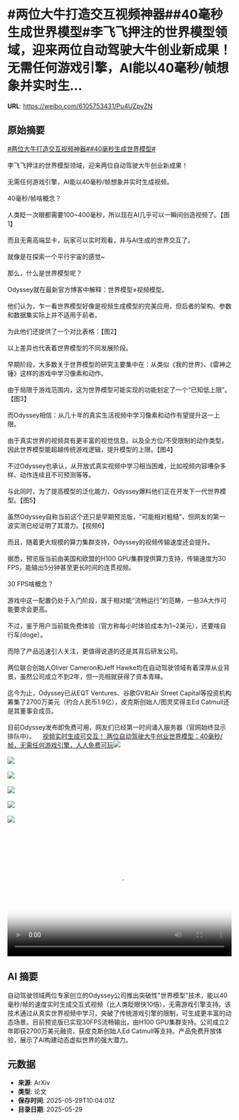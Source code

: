 # #两位大牛打造交互视频神器##40毫秒生成世界模型#李飞飞押注的世界模型领域，迎来两位自动驾驶大牛创业新成果！无需任何游戏引擎，AI能以40毫秒/帧想象并实时生...

**URL**: https://weibo.com/6105753431/Pu4UZpyZN

## 原始摘要

<a href="https://m.weibo.cn/search?containerid=231522type%3D1%26t%3D10%26q%3D%23%E4%B8%A4%E4%BD%8D%E5%A4%A7%E7%89%9B%E6%89%93%E9%80%A0%E4%BA%A4%E4%BA%92%E8%A7%86%E9%A2%91%E7%A5%9E%E5%99%A8%23&amp;extparam=%23%E4%B8%A4%E4%BD%8D%E5%A4%A7%E7%89%9B%E6%89%93%E9%80%A0%E4%BA%A4%E4%BA%92%E8%A7%86%E9%A2%91%E7%A5%9E%E5%99%A8%23" data-hide=""><span class="surl-text">#两位大牛打造交互视频神器#</span></a><a href="https://m.weibo.cn/search?containerid=231522type%3D1%26t%3D10%26q%3D%2340%E6%AF%AB%E7%A7%92%E7%94%9F%E6%88%90%E4%B8%96%E7%95%8C%E6%A8%A1%E5%9E%8B%23&amp;extparam=%2340%E6%AF%AB%E7%A7%92%E7%94%9F%E6%88%90%E4%B8%96%E7%95%8C%E6%A8%A1%E5%9E%8B%23" data-hide=""><span class="surl-text">#40毫秒生成世界模型#</span></a><br><br>李飞飞押注的世界模型领域，迎来两位自动驾驶大牛创业新成果！<br><br>无需任何游戏引擎，AI能以40毫秒/帧想象并实时生成视频。<br><br>40毫秒/帧啥概念？<br><br>人类眨一次眼都需要100~400毫秒，所以现在AI几乎可以一瞬间创造视频了。【图1】<br><br>而且无需高端显卡，玩家可以实时观看，并与AI生成的世界交互了。<br><br>就像是在探索一个平行宇宙的感觉~<br><br>那么，什么是世界模型呢？<br><br>Odyssey就在最新官方博客中解释：世界模型≠视频模型。<br><br>他们认为，乍一看世界模型好像是视频生成模型的完美应用，但后者的架构、参数和数据集实际上并不适用于前者。<br><br>为此他们还提供了一个对比表格：【图2】<br><br>以上差异也代表着世界模型的不同发展阶段。<br><br>早期阶段，大多数关于世界模型的研究主要集中在：从类似《我的世界》、《雷神之锤》这样的游戏中学习像素和动作。<br><br>由于局限于游戏范围内，这为世界模型可能实现的功能划定了一个“已知低上限”。【图3】<br><br>而Odyssey相信：从几十年的真实生活视频中学习像素和动作有望提升这一上限。<br><br>由于真实世界的视频具有更丰富的视觉信息，以及全方位/不受限制的动作类型，因此世界模型能超越传统游戏逻辑，提升模型的上限。【图4】<br><br>不过Odyssey也承认，从开放式真实视频中学习相当困难，比如视频内容嘈杂多样、动作连续且不可预测等等。<br><br>与此同时，为了提高模型的泛化能力，Odyssey爆料他们正在开发下一代世界模型。【图5】<br><br>虽然Odyssey自称当前这个还只是早期预览版，“可能相对粗糙”，但网友的第一波实测已经证明了其潜力。【视频6】<br><br>而且，随着更大规模的算力集群支持，Odyssey的视频传输速度还会提升。<br><br>据悉，预览版当前由美国和欧盟的H100 GPU集群提供算力支持，传输速度为30 FPS，能输出5分钟甚至更长时间的连贯视频。<br><br>30 FPS啥概念？<br><br>游戏中这一配置仍处于入门阶段，属于相对能“流畅运行”的范畴，一些3A大作可能要求会更高。<br><br>不过，鉴于用户当前能免费体验（官方称每小时体验成本为1~2美元），还要啥自行车(doge）。<br><br>而除了产品迅速引人关注，更值得说道的还是其背后研发公司。<br><br>两位联合创始人Oliver Cameron和Jeff Hawke均在自动驾驶领域有着深厚从业背景，虽然公司成立不到2年，但一亮相就获得了资本青睐。<br><br>迄今为止，Odyssey已从EQT Ventures、谷歌GV和Air Street Capital等投资机构筹集了2700万美元（约合人民币1.9亿），皮克斯创始人/图灵奖得主Ed Catmull还是其董事会成员。<br><br>目前Odyssey发布即免费可用，网友们已经第一时间涌入服务器（官网始终显示排队中）。<a href="https://weibo.cn/sinaurl?u=https%3A%2F%2Fmp.weixin.qq.com%2Fs%2FyZIxn7Ss_K4LFrWaYeNxng" data-hide=""><span class="url-icon"><img style="width: 1rem;height: 1rem" src="https://h5.sinaimg.cn/upload/2015/09/25/3/timeline_card_small_web_default.png" referrerpolicy="no-referrer"></span><span class="surl-text">视频实时生成可交互！ 两位自动驾驶大牛创业世界模型：40毫秒/帧，无需任何游戏引擎，人人免费可玩</span></a><img style="" src="https://tvax4.sinaimg.cn/large/006Fd7o3gy1i1wgxtd6ypg30hs097npd.gif" referrerpolicy="no-referrer"><br><br><img style="" src="https://tvax3.sinaimg.cn/large/006Fd7o3gy1i1wgz2wmauj30zk09t416.jpg" referrerpolicy="no-referrer"><br><br><img style="" src="https://tvax3.sinaimg.cn/large/006Fd7o3gy1i1wh0wgdfwg30hs06l4qp.gif" referrerpolicy="no-referrer"><br><br><img style="" src="https://tvax3.sinaimg.cn/large/006Fd7o3gy1i1wh0xrs3wg30hs06l4qp.gif" referrerpolicy="no-referrer"><br><br><img style="" src="https://tvax1.sinaimg.cn/large/006Fd7o3gy1i1wh1lge1aj30u40o14e5.jpg" referrerpolicy="no-referrer"><br><br><img style="" src="https://tvax3.sinaimg.cn/large/006Fd7o3ly1i1wh66i52xj30k00zk3zs.jpg" referrerpolicy="no-referrer"><br><br><br clear="both"><div style="clear: both"></div><video controls="controls" poster="https://tvax3.sinaimg.cn/orj480/006Fd7o3ly1i1wh66l4jdj30k00zk3zs.jpg" style="width: 100%"><source src="https://f.video.weibocdn.com/o0/djrmpAp7lx08oCPNq4mQ01041201FhPz0E010.mp4?label=mp4_720p&amp;template=720x1280.24.0&amp;ori=0&amp;ps=1CwnkDw1GXwCQx&amp;Expires=1748516578&amp;ssig=g8n5ONXang&amp;KID=unistore,video"><source src="https://f.video.weibocdn.com/o0/GVCTng0llx08oCPMbb6o0104120158W20E010.mp4?label=mp4_hd&amp;template=540x960.24.0&amp;ori=0&amp;ps=1CwnkDw1GXwCQx&amp;Expires=1748516578&amp;ssig=bMtqRqZKby&amp;KID=unistore,video"><source src="https://f.video.weibocdn.com/o0/f2Qf0Glclx08oCPM0BKU01041200z4730E010.mp4?label=mp4_ld&amp;template=360x640.24.0&amp;ori=0&amp;ps=1CwnkDw1GXwCQx&amp;Expires=1748516578&amp;ssig=JIp9PRbTCE&amp;KID=unistore,video"><p>视频无法显示，请前往<a href="https://video.weibo.com/show?fid=1034%3A5171686228819985" target="_blank" rel="noopener noreferrer">微博视频</a>观看。</p></video>

## AI 摘要

自动驾驶领域两位专家创立的Odyssey公司推出突破性"世界模型"技术，能以40毫秒/帧的速度实时生成交互式视频（比人类眨眼快10倍），无需游戏引擎支持。该技术通过从真实世界视频中学习，突破了传统游戏引擎的限制，可生成更丰富的动态场景。目前预览版已实现30FPS流畅输出，由H100 GPU集群支持。公司成立2年即获2700万美元融资，获皮克斯创始人Ed Catmull等支持。产品免费开放体验，展示了AI构建动态虚拟世界的强大潜力。

## 元数据

- **来源**: ArXiv
- **类型**: 论文
- **保存时间**: 2025-05-29T10:04:01Z
- **目录日期**: 2025-05-29
